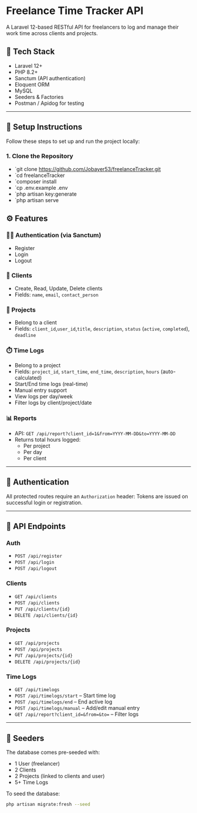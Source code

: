 # Freelance Time Tracker API

A Laravel 12-based RESTful API for freelancers to log and manage their work time across clients and projects.

## 🧰 Tech Stack

- Laravel 12+
- PHP 8.2+
- Sanctum (API authentication)
- Eloquent ORM
- MySQL
- Seeders & Factories
- Postman / Apidog for testing

---

## 🚀 Setup Instructions

Follow these steps to set up and run the project locally:

### 1. Clone the Repository

- `git clone https://github.com/Jobayer53/freelanceTracker.git
- `cd freelanceTracker
- `composer install
- `cp .env.example .env
- `php artisan key:generate
- `php artisan serve

## ⚙️ Features

### 🧑‍💼 Authentication (via Sanctum)
- Register
- Login
- Logout

### 👥 Clients
- Create, Read, Update, Delete clients
- Fields: `name`, `email`, `contact_person`

### 📁 Projects
- Belong to a client
- Fields: `client_id`,`user_id`,`title`, `description`, `status` (`active`, `completed`), `deadline`

### ⏱️ Time Logs
- Belong to a project
- Fields: `project_id`, `start_time`, `end_time`, `description`, `hours` (auto-calculated)
- Start/End time logs (real-time)
- Manual entry support
- View logs per day/week
- Filter logs by client/project/date

### 📊 Reports
- API: `GET /api/report?client_id=1&from=YYYY-MM-DD&to=YYYY-MM-DD`
- Returns total hours logged:
  - Per project
  - Per day
  - Per client

---

## 🔐 Authentication

All protected routes require an `Authorization` header:
Tokens are issued on successful login or registration.

---

## 📁 API Endpoints

### Auth
- `POST /api/register`
- `POST /api/login`
- `POST /api/logout`

### Clients
- `GET /api/clients`
- `POST /api/clients`
- `PUT /api/clients/{id}`
- `DELETE /api/clients/{id}`

### Projects
- `GET /api/projects`
- `POST /api/projects`
- `PUT /api/projects/{id}`
- `DELETE /api/projects/{id}`

### Time Logs
- `GET /api/timelogs`
- `POST /api/timelogs/start` – Start time log
- `POST /api/timelogs/end` – End active log
- `POST /api/timelogs/manual` – Add/edit manual entry
- `GET /api/report?client_id=&from=&to=` – Filter logs

---

## 🧪 Seeders

The database comes pre-seeded with:

- 1 User (freelancer)
- 2 Clients
- 2 Projects (linked to clients and user)
- 5+ Time Logs

To seed the database:
```bash
php artisan migrate:fresh --seed
